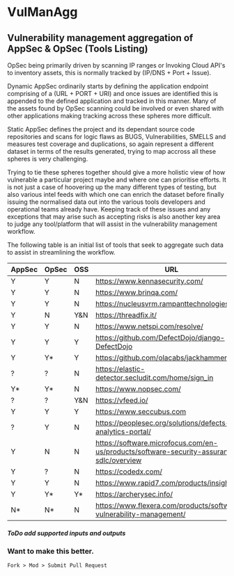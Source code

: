 # VulManAgg
## Vulnerability management aggregation of AppSec &amp; OpSec (Tools Listing)

OpSec being primarily driven by scanning IP ranges or Invoking Cloud API's to inventory assets, this is normally tracked by (IP/DNS + Port + Issue).

Dynamic AppSec ordinarily starts by defining the application endpoint comprising of a (URL + PORT + URI) and once issues are identified this is appended to the defined application and tracked in this manner. Many of the assets found by OpSec scanning could be involved or even shared with other applications making tracking across these spheres more difficult.

Static AppSec defines the project and its dependant source code repositories and scans for logic flaws as BUGS, Vulnerabilities, SMELLS and measures test coverage and duplications, so again represent a different dataset in terms of the results generated, trying to map accross all these spheres is very challenging.

Trying to tie these spheres together should give a more holistic view of how vulnerable a particular project maybe and where one can prioritise efforts. It is not just a case of hoovering up the many different types of testing, but also various intel feeds with which one can enrich the dataset before finally issuing the normalised data out into the various tools developers and operational teams already have. Keeping track of these issues and any exceptions that may arise such as accepting risks is also another key area to judge any tool/platform that will assist in the vulnerability management workflow.

The following table is an initial list of tools that seek to aggregate such data to assist in streamlining the workflow.

|AppSec|OpSec|OSS|URL|Notes|
|---|---|---|---------------------------|--|
| Y | Y | N | https://www.kennasecurity.com/ |
| Y | Y | N | https://www.brinqa.com/ |
| Y | Y | N | https://nucleusvrm.rampanttechnologies.com/ |
|Y | N | Y&N | https://threadfix.it/ |
| Y | Y | N | https://www.netspi.com/resolve/ |
| Y | Y | Y | https://github.com/DefectDojo/django-DefectDojo |
| Y | Y*| Y | https://github.com/olacabs/jackhammer |
| ? | ? | N | https://elastic-detector.secludit.com/home/sign_in |
| Y* | Y* | N | https://www.nopsec.com/ |
| ? | ? | Y&N | https://vfeed.io/ |
| Y | Y | Y | https://www.seccubus.com |
| ? | Y | N | https://peoplesec.org/solutions/defects-analytics-portal/ |
| Y | N | N | https://software.microfocus.com/en-us/products/software-security-assurance-sdlc/overview |
| Y | ? | N | https://codedx.com/ |
| Y | Y | N | https://www.rapid7.com/products/insightvm/ |
| Y | Y* | Y* | https://archerysec.info/ |
| N* | N* | N | https://www.flexera.com/products/software-vulnerability-management/ |

#####  ToDo add supported inputs and outputs

### Want to make this better.
```Fork > Mod > Submit Pull Request ```
